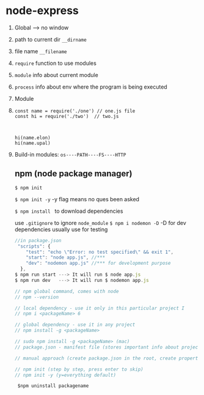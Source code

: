 # node-express

1. Global --> no window

2. path to current dir ```__dirname```

3. file name ```__filename```

4. ```require``` function to use modules

5. ```module``` info about current module

6. ```process``` info about env where the program is being executed

7. Module

8. ```const name = require('./one')
   const name = require('./one') // one.js file
   const hi = require('./two')  // two.js
   
   
   
   hi(name.elon)
   hi(name.upal)

9. Build-in modules:  ```os----PATH----FS----HTTP ```

   ## npm (node package manager)

   ```$ npm init```

   ```$ npm init -y```  -y flag means no ques been asked

   ```$ npm install ``` to download dependencies 

   use ```.gitignore``` to ignore ```node_module```
   ```$ npm i nodemon -D``` -D for dev dependencies usually use for testing

   ```javascript
   //in package.json
    "scripts": {
       "test": "echo \"Error: no test specified\" && exit 1",
       "start": "node app.js", //***
       "dev": "nodemon app.js" //*** for development purpose
     },
   $ npm run start ---> It will run $ node app.js
   $ npm run dev   ---> It will run $ nodemon app.js
   ```

   ```javascript
   // npm global command, comes with node
   // npm --version
   
   // local dependency - use it only in this particular project I
   // npm i <packageName> 6
   
   // global dependency - use it in any project
   // npm install -g <packageName>
   
   // sudo npm install -g <packageName> (mac)
   // package.json - manifest file (stores important info about project/package)
   
   // manual approach (create package.json in the root, create properties etc)
   
   // npm init (step by step, press enter to skip) 
   // npm init -y (y=everything default)
   
   ```

   ``` $npm uninstall packagename```

   

   

   

   